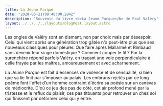 ```yaml
---
title: La Jeune Parque
date: "2020-05-21T08:48:00.284Z"
description: "Souvenir du livre <b>La Jeune Parque</b> de Paul Valéry"
layout: ./../../../layouts/blogPost.layout.astro
---
```


Les ongles de Valéry sont en diamant, non par choix mais par désespoir. Celui qui vient après une génération trop gâtée n'a peut-être plus que ses nouveaux classiques pour pleurer. Que faire après Mallarmé et Rimbaud sans devenir leur singe domestique ? Comment couper le fil ? Par la surenchère répond parfois Valéry, en traçant une voie perpendiculaire à celle frayée par les maîtres, amoureusement et avec acharnement.

_La Jeune Parque_ est fait d'essences de violence et de sensualité, si bien que sa lie finit par s'imposer au palais. Les embruns rejetés par ce long poème font l'effet d'un homme contraint d'écrire sa poésie sur un canevas de médiocrité. D'où ce jeu des pas de côté, cet air profond mené par la tristesse et le reflux du plaisir, ces pas titbuants pour retrouver un chez soi qui finissent par déformer celui qui y entre.
